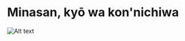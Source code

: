 # Minasan, kyō wa kon'nichiwa

<img
  src="/path/to/(https://i.pinimg.com/564x/4a/7a/f3/4a7af3198bfa6ea5399798df6db3209b.jpg)"
  alt="Alt text"
  title="Optional title"
  style="display: inline-block; margin: 0 auto; max-width: 300px">

